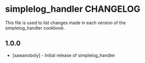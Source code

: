 simplelog_handler CHANGELOG
===========================

This file is used to list changes made in each version of the simplelog_handler cookbook.

1.0.0
-----
- [sawanoboly] - Initial release of simplelog_handler

